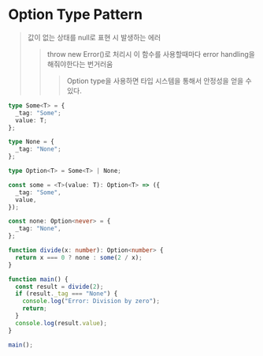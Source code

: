 # Option Type Pattern

> 값이 없는 상태를 null로 표현 시 발생하는 에러
>
> > throw new Error()로 처리시 이 함수를 사용할때마다 error handling을 해줘야한다는 번거러움
> >
> > > Option type을 사용하면 타입 시스템을 통해서 안정성을 얻을 수 있다.

```ts
type Some<T> = {
  _tag: "Some";
  value: T;
};

type None = {
  _tag: "None";
};

type Option<T> = Some<T> | None;

const some = <T>(value: T): Option<T> => ({
  _tag: "Some",
  value,
});

const none: Option<never> = {
  _tag: "None",
};

function divide(x: number): Option<number> {
  return x === 0 ? none : some(2 / x);
}

function main() {
  const result = divide(2);
  if (result._tag === "None") {
    console.log("Error: Division by zero");
    return;
  }
  console.log(result.value);
}

main();
```
